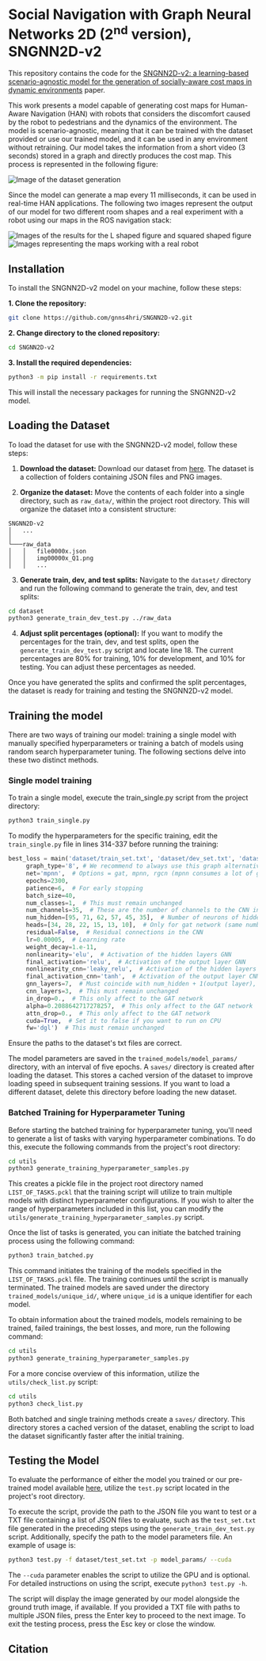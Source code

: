 # Social Navigation with Graph Neural Networks 2D (2<sup>nd</sup> version), SNGNN2D-v2

This repository contains the code for the [SNGNN2D-v2: a learning-based scenario-agnostic model for the generation of socially-aware cost maps in dynamic environments](#) paper.

This work presents a model capable of generating cost maps for Human-Aware Navigation (HAN) with robots that considers the discomfort caused by the robot to pedestrians and the dynamics of the environment.
The model is scenario-agnostic, meaning that it can be trained with the dataset provided or use our trained model, and it can be used in any environment without retraining.
Our model takes the information from a short video (3 seconds) stored in a graph and directly produces the cost map. This process is represented in the following figure:

![Image of the dataset generation](resources/2D_dataset_generation.jpg)

Since the model can generate a map every 11 milliseconds, it can be used in real-time HAN applications.
The following two images represent the output of our model for two different room shapes and a real experiment with a robot using our maps in the ROS navigation stack:

![Images of the results for the L shaped figure and squared shaped figure](resources/results.png)  ![Images representing the maps working with a real robot](resources/real_path.jpg)

## Installation

To install the SNGNN2D-v2 model on your machine, follow these steps:

**1. Clone the repository:**

```bash
git clone https://github.com/gnns4hri/SNGNN2D-v2.git
```

**2. Change directory to the cloned repository:**

```bash
cd SNGNN2D-v2
```

**3. Install the required dependencies:**

```bash
python3 -m pip install -r requirements.txt
```

This will install the necessary packages for running the SNGNN2D-v2 model.

## Loading the Dataset

To load the dataset for use with the SNGNN2D-v2 model, follow these steps:

1. **Download the dataset:** Download our dataset from [here](https://www.dropbox.com/scl/fo/a1inwlhiadogwed2yih2p/h?rlkey=skveqzww03j34zdrqx33xum58&dl=0). The dataset is a collection of folders containing JSON files and PNG images.

2. **Organize the dataset:** Move the contents of each folder into a single directory, such as `raw_data/`, within the project root directory. This will organize the dataset into a consistent structure:

```
SNGNN2D-v2
│   ...    
│
└───raw_data
│   │   file0000x.json
│   │   img00000x_Q1.png
│   │   ...
```

3. **Generate train, dev, and test splits:** Navigate to the `dataset/` directory and run the following command to generate the train, dev, and test splits:

```bash
cd dataset
python3 generate_train_dev_test.py ../raw_data
```

4. **Adjust split percentages (optional):** If you want to modify the percentages for the train, dev, and test splits, open the `generate_train_dev_test.py` script and locate line 18. The current percentages are 80% for training, 10% for development, and 10% for testing. You can adjust these percentages as needed.

 Once you have generated the splits and confirmed the split percentages, the dataset is ready for training and testing the SNGNN2D-v2 model.


## Training the model

There are two ways of training our model: training a single model with manually specified hyperparameters or training a batch of models using random search hyperparameter tuning. 
The following sections delve into these two distinct methods.

### Single model training

To train a single model, execute the train_single.py script from the project directory:

```bash
python3 train_single.py
```

To modify the hyperparameters for the specific training, edit the `train_single.py` file in lines 314-337 before running the training:

```python
best_loss = main('dataset/train_set.txt', 'dataset/dev_set.txt', 'dataset/test_set.txt',
     graph_type='8', # We recommend to always use this graph alternative.
     net='mpnn',  # Options = gat, mpnn, rgcn (mpnn consumes a lot of gpu memory)
     epochs=2300,
     patience=6,  # For early stopping
     batch_size=40,
     num_classes=1,  # This must remain unchanged
     num_channels=35,  # These are the number of channels to the CNN input (GNN output) 
     num_hidden=[95, 71, 62, 57, 45, 35],  # Number of neurons of hidden layers
     heads=[34, 28, 22, 15, 13, 10],  # Only for gat network (same number of heads as num_hidden)
     residual=False,  # Residual connections in the CNN
     lr=0.00005,  # Learning rate
     weight_decay=1.e-11,
     nonlinearity='elu',  # Activation of the hidden layers GNN
     final_activation='relu',  # Activation of the output layer GNN
     nonlinearity_cnn='leaky_relu',  # Activation of the hidden layers CNN
     final_activation_cnn='tanh',  # Activation of the output layer CNN
     gnn_layers=7,  # Must coincide with num_hidden + 1(output layer),
     cnn_layers=3,  # This must remain unchanged
     in_drop=0.,  # This only affect to the GAT network
     alpha=0.2088642717278257,  # This only affect to the GAT network
     attn_drop=0.,  # This only affect to the GAT network
     cuda=True,  # Set it to false if you want to run on CPU
     fw='dgl')  # This must remain unchanged
```

Ensure the paths to the dataset's txt files are correct.

The model parameters are saved in the `trained_models/model_params/` directory, with an interval of five epochs.
A `saves/` directory is created after loading the dataset. 
This stores a cached version of the dataset to improve loading speed in subsequent training sessions.
If you want to load a different dataset, delete this directory before loading the new dataset.

### Batched Training for Hyperparameter Tuning

Before starting the batched training for hyperparameter tuning, you'll need to generate a list of tasks with varying hyperparameter combinations.
To do this, execute the following commands from the project's root directory:

```bash
cd utils
python3 generate_training_hyperparameter_samples.py
```

This creates a pickle file in the project root directory named `LIST_OF_TASKS.pckl` that the training script will utilize to train multiple models with distinct hyperparameter configurations. If you wish to alter the range of hyperparameters included in this list, you can modify the `utils/generate_training_hyperparameter_samples.py` script.

Once the list of tasks is generated, you can initiate the batched training process using the following command:

```bash
python3 train_batched.py
```

This command initiates the training of the models specified in the `LIST_OF_TASKS.pckl` file. The training continues until the script is manually terminated. 
The trained models are saved under the directory `trained_models/unique_id/`, where `unique_id` is a unique identifier for each model.

To obtain information about the trained models, models remaining to be trained, failed trainings, the best losses, and more, run the following command:

```bash
cd utils
python3 generate_training_hyperparameter_samples.py
```

For a more concise overview of this information, utilize the `utils/check_list.py` script:

```bash
cd utils
python3 check_list.py
```

Both batched and single training methods create a `saves/` directory.
This directory stores a cached version of the dataset, enabling the script to load the dataset significantly faster after the initial training.

## Testing the Model

To evaluate the performance of either the model you trained or our pre-trained model available [here](https://www.dropbox.com/scl/fo/9ia7vz9sjdlj69sz8yoxi/h?rlkey=ws39q0ylrx3t7soj4cn5k7op1&dl=0), utilize the `test.py` script located in the project's root directory.

To execute the script, provide the path to the JSON file you want to test or a TXT file containing a list of JSON files to evaluate, such as the `test_set.txt` file generated in the preceding steps using the `generate_train_dev_test.py` script.
Additionally, specify the path to the model parameters file.
An example of usage is:

```bash
python3 test.py -f dataset/test_set.txt -p model_params/ --cuda
```

The `--cuda` parameter enables the script to utilize the GPU and is optional.
For detailed instructions on using the script, execute `python3 test.py -h`.

The script will display the image generated by our model alongside the ground truth image, if available.
If you provided a TXT file with paths to multiple JSON files, press the Enter key to proceed to the next image. 
To exit the testing process, press the Esc key or close the window.

## Citation